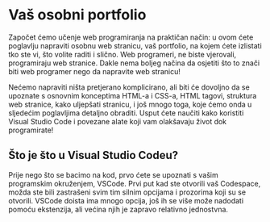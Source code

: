 # Vaš osobni portfolio

Započet ćemo učenje web programiranja na praktičan način: u ovom ćete poglavlju napraviti osobnu web stranicu, vaš portfolio, na kojem ćete izlistati tko ste vi, što volite raditi i slično.
Web programeri, ne biste vjerovali, programiraju web stranice. Dakle nema boljeg načina da osjetiti što to znači biti web programer nego da napravite web stranicu!

Nećemo napraviti ništa pretjerano komplicirano, ali biti će dovoljno da se upoznate s osnovnim konceptima HTML-a i CSS-a, HTML tagovi, struktura web stranice, kako uljepšati stranicu, i još mnogo toga, koje ćemo onda u sljedećim poglavljima detaljno obraditi.
Usput ćete naučiti kako koristiti Visual Studio Code i povezane alate koji vam olakšavaju život dok programirate!

## Što je što u Visual Studio Codeu?

Prije nego što se bacimo na kod, prvo ćete se upoznati s vašim programskim okruženjem, VSCode.
Prvi put kad ste otvorili vaš Codespace, možda ste bili zastrašeni svim tim silnim opcijama i prozorima koji su se otvorili.
VSCode doista ima mnogo opcija, još ih se više može nadodati pomoću ekstenzija, ali većina njih je zapravo relativno jednostvna.


